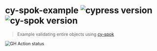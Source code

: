 # cy-spok-example ![cypress version](https://img.shields.io/badge/cypress-9.1.0-brightgreen) ![cy-spok version](https://img.shields.io/badge/cy--spok-1.4.1-brightgreen)
> Example validating entire objects using [cy-spok](https://github.com/bahmutov/cy-spok)

![GH Action status](https://github.com/bahmutov/cy-spok-example/workflows/tests/badge.svg?branch=master)

